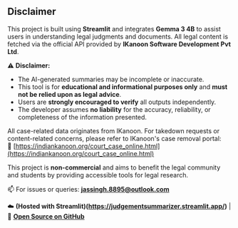 ## Disclaimer

This project is built using **Streamlit** and integrates **Gemma 3 4B** to assist users in understanding legal judgments and documents. All legal content is fetched via the official API provided by **IKanoon Software Development Pvt Ltd**.

⚠️ **Disclaimer:**  
- The AI-generated summaries may be incomplete or inaccurate.  
- This tool is for **educational and informational purposes only** and **must not be relied upon as legal advice**.  
- Users are **strongly encouraged to verify** all outputs independently.  
- The developer assumes **no liability** for the accuracy, reliability, or completeness of the information presented.  

All case-related data originates from IKanoon. For takedown requests or content-related concerns, please refer to IKanoon's case removal portal:  
🔗 [https://indiankanoon.org/court_case_online.html](https://indiankanoon.org/court_case_online.html)

This project is **non-commercial** and aims to benefit the legal community and students by providing accessible tools for legal research.

📫 For issues or queries: **jassingh.8895@outlook.com**

☁️ **(Hosted with Streamlit)(https://judgementsummarizer.streamlit.app/)** | 📂 **[Open Source on GitHub](https://github.com/J5430/JudgementSummarizer)**
